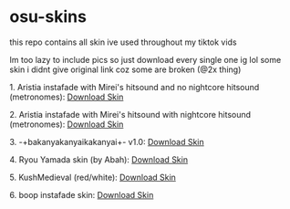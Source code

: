 # osu-skins
this repo contains all skin ive used throughout my tiktok vids

Im too lazy to include pics so just download every single one ig lol 
some skin i didnt give original link coz some are broken (@2x thing)

<p>1. Aristia instafade with Mirei's hitsound and no nightcore hitsound (metronomes): <a href="https://afterlight0338.s-ul.eu/2gYrdEia" download>Download Skin</a></p>

<p>2. Aristia instafade with Mirei's hitsound with nightcore hitsound (metronomes): <a href="https://afterlight0338.s-ul.eu/HT3X6Bfm" download>Download Skin</a></p>

<p>3. -+bakanyakanyaikakanyai+- v1.0: <a href="https://skins.osuck.net/skins/602?v=0" download>Download Skin</a></p>

<p>4. Ryou Yamada skin (by Abah): <a href="https://afterlight0338.s-ul.eu/7k8R3Km4" download>Download Skin</a></p>

<p>5. KushMedieval (red/white): <a href="https://afterlight0338.s-ul.eu/ZlI5E3CX" download>Download Skin</a></p>

<p>6. boop instafade skin: <a href="https://afterlight0338.s-ul.eu/jaBo079g" download>Download Skin</a></p>
